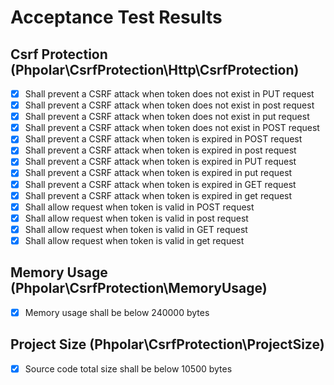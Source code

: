 # Acceptance Test Results

## Csrf Protection (Phpolar\CsrfProtection\Http\CsrfProtection)
- [x] Shall prevent a CSRF attack when token does not exist in PUT request
- [x] Shall prevent a CSRF attack when token does not exist in post request
- [x] Shall prevent a CSRF attack when token does not exist in put request
- [x] Shall prevent a CSRF attack when token does not exist in POST request
- [x] Shall prevent a CSRF attack when token is expired in POST request
- [x] Shall prevent a CSRF attack when token is expired in post request
- [x] Shall prevent a CSRF attack when token is expired in PUT request
- [x] Shall prevent a CSRF attack when token is expired in put request
- [x] Shall prevent a CSRF attack when token is expired in GET request
- [x] Shall prevent a CSRF attack when token is expired in get request
- [x] Shall allow request when token is valid in POST request
- [x] Shall allow request when token is valid in post request
- [x] Shall allow request when token is valid in GET request
- [x] Shall allow request when token is valid in get request

## Memory Usage (Phpolar\CsrfProtection\MemoryUsage)
- [x] Memory usage shall be below 240000 bytes

## Project Size (Phpolar\CsrfProtection\ProjectSize)
- [x] Source code total size shall be below 10500 bytes

